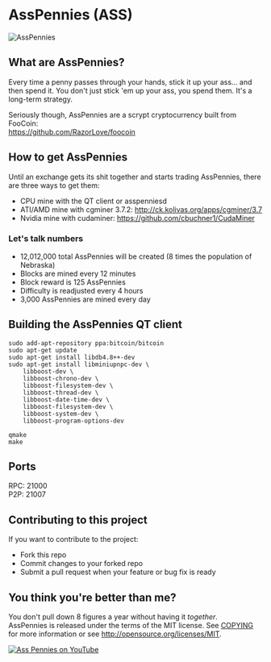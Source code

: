 # AssPennies (ASS)

![AssPennies](http://i.imgur.com/X4coDlS.png)

## What are AssPennies?
Every time a penny passes through your hands, stick it up your ass... and then spend it. You don't just stick 'em up your ass, you spend them. It's a long-term strategy.

Seriously though, AssPennies are a scrypt cryptocurrency built from FooCoin:  
https://github.com/RazorLove/foocoin


## How to get AssPennies
Until an exchange gets its shit together and starts trading AssPennies, there are three ways to get them:

* CPU mine with the QT client or asspenniesd
* ATI/AMD mine with cgminer 3.7.2: http://ck.kolivas.org/apps/cgminer/3.7
* Nvidia mine with cudaminer: https://github.com/cbuchner1/CudaMiner


### Let's talk numbers
* 12,012,000 total AssPennies will be created (8 times the population of Nebraska)
* Blocks are mined every 12 minutes
* Block reward is 125 AssPennies
* Difficulty is readjusted every 4 hours
* 3,000 AssPennies are mined every day

## Building the AssPennies QT client

	sudo add-apt-repository ppa:bitcoin/bitcoin
	sudo apt-get update
	sudo apt-get install libdb4.8++-dev    
	sudo apt-get install libminiupnpc-dev \
		libboost-dev \
		libboost-chrono-dev \
		libboost-filesystem-dev \
		libboost-thread-dev \
		libboost-date-time-dev \
		libboost-filesystem-dev \
		libboost-system-dev \
		libboost-program-options-dev 

	qmake	
	make

## Ports
RPC: 21000  
P2P: 21007

## Contributing to this project
If you want to contribute to the project: 

* Fork this repo
* Commit changes to your forked repo
* Submit a pull request when your feature or bug fix is ready

## You think you're better than me?
You don't pull down 8 figures a year without having it _together_.  
AssPennies is released under the terms of the MIT license. See [COPYING](COPYING)
for more information or see http://opensource.org/licenses/MIT.


[![Ass Pennies on YouTube](http://i.imgur.com/8tIuBCL.jpg)](https://www.youtube.com/watch?v=DO1Q7F23DxM)
